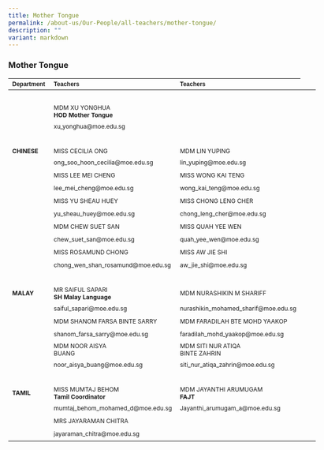 ```yaml
---
title: Mother Tongue
permalink: /about-us/Our-People/all-teachers/mother-tongue/
description: ""
variant: markdown
---
```

### **Mother Tongue**

<table border="0" cellpadding="0" cellspacing="0" style="width:624px">
	<thead>
		<tr>
			<th scope="col" style="text-align:left; width:106px"><span style="font-size:12px"><span style="font-family:Arial,Helvetica,sans-serif">Department</span></span></th>
			<th scope="col" style="text-align:left; width:249px"><span style="font-size:12px"><span style="font-family:Arial,Helvetica,sans-serif">Teachers</span></span></th>
			<th scope="col" style="text-align:left; width:251px"><span style="font-size:12px"><span style="font-family:Arial,Helvetica,sans-serif">Teachers</span></span></th>
		</tr>
	</thead>
	<tbody>
		<tr>
			<td style="width:106px">&nbsp;</td>
			<td style="width:249px">&nbsp;</td>
			<td style="width:251px">&nbsp;</td>
		</tr>
		<tr>
			<td style="width:106px">&nbsp;</td>
			<td style="width:249px"><span style="font-size:12px">MDM XU YONGHUA<br>
			<strong>HOD Mother Tongue</strong></span></td>
			<td style="width:251px">&nbsp;</td>
		</tr>
		<tr>
			<td style="width:106px">&nbsp;</td>
			<td style="width:249px"><span style="font-size:12px">xu_yonghua@moe.edu.sg</span></td>
			<td style="width:251px">&nbsp;</td>
		</tr>
		<tr>
			<td style="width:106px">&nbsp;</td>
			<td style="width:249px">&nbsp;</td>
			<td style="width:251px">&nbsp;</td>
		</tr>
		<tr>
			<td style="width:106px"><span style="font-size:12px"><strong>CHINESE</strong></span></td>
			<td style="width:249px"><span style="font-size:12px">MISS CECILIA ONG</span></td>
			<td style="width:251px"><span style="font-size:12px">MDM LIN YUPING<br>
		</span></td></tr>
		<tr>
			<td style="width:106px">&nbsp;</td>
			<td style="width:249px"><span style="font-size:12px">ong_soo_hoon_cecilia@moe.edu.sg</span></td>
			<td style="width:251px"><span style="font-size:12px">lin_yuping@moe.edu.sg</span></td>
		</tr>
		<tr>
			<td style="width:106px">&nbsp;</td>
			<td style="width:249px"><span style="font-size:12px">MISS LEE MEI CHENG</span></td>
			<td style="width:251px"><span style="font-size:12px">MISS WONG KAI TENG</span></td>
		</tr>
		<tr>
			<td style="width:106px">&nbsp;</td>
			<td style="width:249px"><span style="font-size:12px">lee_mei_cheng@moe.edu.sg</span></td>
			<td style="width:251px"><span style="font-size:12px">wong_kai_teng@moe.edu.sg</span></td>
		</tr>
		<tr>
			<td style="width:106px">&nbsp;</td>
			<td style="width:249px"><span style="font-size:12px">MISS YU SHEAU HUEY</span></td>
			<td style="width:251px"><span style="font-size:12px">MISS CHONG LENG CHER</span></td>
		</tr>
		<tr>
			<td style="width:106px">&nbsp;</td>
			<td style="width:249px"><span style="font-size:12px">yu_sheau_huey@moe.edu.sg</span></td>
			<td style="width:251px"><span style="font-size:12px">chong_leng_cher@moe.edu.sg</span></td>
		</tr>
		<tr>
			<td style="width:106px">&nbsp;</td>
			<td style="width:249px"><span style="font-size:12px">MDM CHEW SUET SAN</span></td>
			<td style="width:251px"><span style="font-size:12px">MISS QUAH YEE WEN</span></td>
		</tr>
		<tr>
			<td style="width:106px">&nbsp;</td>
			<td style="width:249px"><span style="font-size:12px">chew_suet_san@moe.edu.sg</span></td>
			<td style="width:251px"><span style="font-size:12px">quah_yee_wen@moe.edu.sg</span></td>
		</tr>
		<tr>
			<td style="width:106px">&nbsp;</td>
			<td style="width:249px"><span style="font-size:12px">MISS ROSAMUND CHONG</span></td>
			<td style="width:251px"><span style="font-size:12px">MISS AW JIE SHI</span></td>
		</tr>
		<tr>
			<td style="width:106px">&nbsp;</td>
			<td style="width:249px"><span style="font-size:12px">chong_wen_shan_rosamund@moe.edu.sg</span></td>
			<td style="width:251px"><span style="font-size:12px">aw_jie_shi@moe.edu.sg</span></td>
		</tr>
		<tr>
			<td style="width:106px">&nbsp;</td>
			<td style="width:249px">&nbsp;</td>
			<td style="width:251px">&nbsp;</td>
		</tr>
		<tr>
			<td style="width:106px"><span style="font-size:12px"><strong>MALAY</strong></span></td>
			<td style="width:249px"><span style="font-size:12px">MR SAIFUL SAPARI<br>
			<strong>SH Malay Language</strong></span></td>
			<td style="width:251px"><span style="font-size:12px">MDM NURASHIKIN M SHARIFF</span></td>
		</tr>
		<tr>
			<td style="width:106px">&nbsp;</td>
			<td style="width:249px"><span style="font-size:12px">saiful_sapari@moe.edu.sg</span></td>
			<td style="width:251px"><span style="font-size:12px">nurashikin_mohamed_sharif@moe.edu.sg</span></td>
		</tr>
		<tr>
			<td style="width:106px">&nbsp;</td>
			<td style="width:249px"><span style="font-size:12px">MDM SHANOM FARSA BINTE SARRY</span></td>
			<td style="width:251px"><span style="font-size:12px">MDM FARADILAH BTE MOHD YAAKOP</span></td>
		</tr>
		<tr>
			<td style="width:106px">&nbsp;</td>
			<td style="width:249px"><span style="font-size:12px">shanom_farsa_sarry@moe.edu.sg</span></td>
			<td style="width:251px"><span style="font-size:12px">faradilah_mohd_yaakop@moe.edu.sg</span></td>
		</tr>
		<tr>
			<td style="width:106px">&nbsp;</td>
			<td style="width:249px"><span style="font-size:12px">MDM NOOR AISYA<br>
			BUANG</span></td>
			<td style="width:251px"><span style="font-size:12px">MDM SITI NUR ATIQA
<br>BINTE ZAHRIN
	</span></td>
		</tr>
		<tr>
			<td style="width:106px">&nbsp;</td>
			<td style="width:249px"><span style="font-size:12px">noor_aisya_buang@moe.edu.sg</span></td>
			<td style="width:251px"><span style="font-size:12px">siti_nur_atiqa_zahrin@moe.edu.sg</span></td>
		</tr>
		<tr>
			<td style="width:106px">&nbsp;</td>
			<td style="width:249px">&nbsp;</td>
			<td style="width:251px">&nbsp;</td>
		</tr>
		<tr>
			<td style="width:106px"><span style="font-size:12px"><strong>TAMIL</strong></span></td>
			<td style="width:249px"><span style="font-size:12px">MISS MUMTAJ BEHOM<br>
			<strong>Tamil Coordinator</strong></span></td>
			<td style="width:251px"><span style="font-size:12px">MDM JAYANTHI ARUMUGAM<br>
			<strong>FAJT</strong></span></td>
		</tr>
		<tr>
			<td style="width:106px">&nbsp;</td>
			<td style="width:249px"><span style="font-size:12px">mumtaj_behom_mohamed_d@moe.edu.sg</span></td>
			<td style="width:251px"><span style="font-size:12px">Jayanthi_arumugam_a@moe.edu.sg</span></td>
		</tr>
		<tr>
			<td style="width:106px">&nbsp;</td>
			<td style="width:249px"><span style="font-size:12px">MRS JAYARAMAN CHITRA<br>
			</span></td><td style="width:249px">&nbsp;</td>
			<td style="width:251px">&nbsp;</td>
		</tr>
					<tr><td style="width:106px">&nbsp;</td>
			<td style="width:249px"><span style="font-size:12px">jayaraman_chitra@moe.edu.sg</span></td>
	</tr></tbody>
</table>



<p>&nbsp;</p>